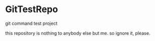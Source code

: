 # GitTestRepo
git command test project

this repository is nothing to anybody else but me.
so ignore it, please.
